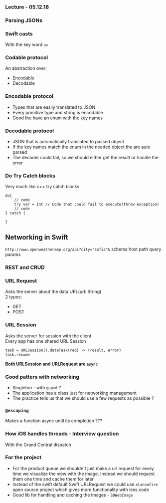### Lecture - 05.12.18

### Parsing JSONs

### Swift casts
With the key word `as`

### Codable protocol
An abstraction over:
* Encodable
* Decodable

### Encodable protocol
* Types that are easily translated to JSON
* Every primitive type and string is encodable
* Good the have an enum with the key names

### Decodable protocol
* JSON that is automatically translated to passed object
* If the key names match the enum in the needed object the are auto parsed
* The decoder could fail, so we should either get the result or handle the error

### Do Try Catch blocks
Very much like c++ try catch blocks
```
do{
    // code
    try var = Int // Code that could fail to execute(throw exception)
    // code
} catch {

}
```

## Networking in Swift
`http://www.openweatheramp.org/api?city="Sofia"&`
schema           host          path   query params

### REST and CRUD

### URL Request
Asks the server about the data
URL(url: String)  
2 types:
* GET
* POST

### URL Session
Asks the server for session with the client  
Every app has one shared URL Session
```
task = URLSession().dataTask(req) -> (result, error)
task.resume
```

**Both URLSession and URLRequest are `async`**

### Good patters with networking
* Singleton - with `guard` ?
* The application has a class just for networking management
* The practice tells us that we should use a few requests as possible ?

### `@escaping`
Makes a function async until its completion ???

### How iOS handles threads - Interview question
With the Grand Central dispatch

### For the project
* For the product queue we shouldn't just make a url request for every time
we visualize the view with the image. Instead we should request them one time
and cache them for later
* Instead of the swift default Swift URLRequest we could use `alanonfire`
open source project which gives more functionality with less code
* Good lib for handling and caching the images - `SDWebImage`
